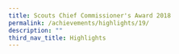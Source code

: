 ```yaml
---
title: Scouts Chief Commissioner's Award 2018
permalink: /achievements/highlights/19/
description: ""
third_nav_title: Highlights
---
```


